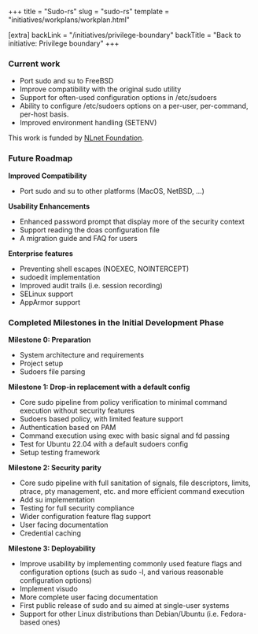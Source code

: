 +++
title = "Sudo-rs"
slug = "sudo-rs"
template = "initiatives/workplans/workplan.html"

[extra]
backLink = "/initiatives/privilege-boundary"
backTitle = "Back to initiative: Privilege boundary"
+++

### Current work

* Port sudo and su to FreeBSD
* Improve compatibility with the original sudo utility
* Support for often-used configuration options in /etc/sudoers
* Ability to configure /etc/sudoers options on a per-user, per-command, per-host basis.
* Improved environment handling (SETENV)

This work is funded by [NLnet Foundation](https://nlnet.nl/project/sudo-rs/).

### Future Roadmap

**Improved Compatibility**

* Port sudo and su to other platforms (MacOS, NetBSD, ...)

**Usability Enhancements**

* Enhanced password prompt that display more of the security context
* Support reading the doas configuration file
* A migration guide and FAQ for users

**Enterprise features**

* Preventing shell escapes (NOEXEC, NOINTERCEPT)
* sudoedit implementation
* Improved audit trails (i.e. session recording)
* SELinux support
* AppArmor support

### Completed Milestones in the Initial Development Phase

**Milestone 0: Preparation**

* System architecture and requirements
* Project setup
* Sudoers file parsing

**Milestone 1: Drop-in replacement with a default config**

* Core sudo pipeline from policy verification to minimal command execution without
security features
* Sudoers based policy, with limited feature support
* Authentication based on PAM
* Command execution using exec with basic signal and fd passing
* Test for Ubuntu 22.04 with a default sudoers config
* Setup testing framework

**Milestone 2: Security parity**

* Core sudo pipeline with full sanitation of signals, file descriptors, limits, ptrace, pty management, etc. and
more efficient command execution
* Add su implementation
* Testing for full security compliance
* Wider configuration feature flag support
* User facing documentation
* Credential caching

**Milestone 3: Deployability**

* Improve usability by implementing commonly used feature flags and configuration options (such as sudo -l, and various reasonable configuration options)
* Implement visudo
* More complete user facing documentation
* First public release of sudo and su aimed at single-user systems
* Support for other Linux distributions than Debian/Ubuntu (i.e. Fedora-based ones)
